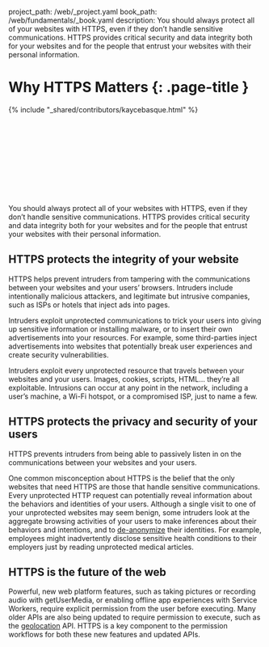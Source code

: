 project_path: /web/_project.yaml
book_path: /web/fundamentals/_book.yaml
description: You should always protect all of your websites with HTTPS, even if they don’t handle sensitive communications. HTTPS provides critical security and data integrity both for your websites and for the people that entrust your websites with their personal information.

# Why HTTPS Matters {: .page-title }

{% include "_shared/contributors/kaycebasque.html" %}

<div class="video-wrapper">
  <iframe class="devsite-embedded-youtube-video" data-video-id="9WuP4KcDBpI"
          data-autohide="1" data-showinfo="0" frameborder="0" allowfullscreen>
  </iframe>
</div>

You should always protect all of your websites with HTTPS,
even if they don’t handle sensitive communications. HTTPS provides
critical security and data integrity both for your websites and for the
people that entrust your websites with their personal information.

## HTTPS protects the integrity of your website 

HTTPS helps prevent intruders from tampering with the communications 
between your websites and your users’ browsers. Intruders include 
intentionally malicious attackers, and legitimate but intrusive companies, 
such as ISPs or hotels that inject ads into pages.

Intruders exploit unprotected communications to trick your users into giving 
up sensitive information or installing malware, or to insert their own 
advertisements into your resources. For example, some third-parties inject 
advertisements into websites that potentially break user experiences and 
create security vulnerabilities.

Intruders exploit every unprotected resource that travels between your 
websites and your users. Images, cookies, scripts, HTML… they’re all 
exploitable. Intrusions can occur at any point in the network, including a 
user’s machine, a Wi-Fi hotspot, or a compromised ISP, just to name a few. 

## HTTPS protects the privacy and security of your users

HTTPS prevents intruders from being able to passively listen in on the 
communications between your websites and your users.

One common misconception about HTTPS is the belief that the only websites 
that need HTTPS are those that handle sensitive communications. Every 
unprotected HTTP request can potentially reveal information about the 
behaviors and identities of your users. Although a single visit to one of 
your unprotected websites may seem benign, some intruders look at the 
aggregate browsing activities of your users to make inferences about their 
behaviors and intentions, and to 
[de-anonymize](https://en.wikipedia.org/wiki/De-anonymization)
their identities. For example, 
employees might inadvertently disclose sensitive health conditions to their 
employers just by reading unprotected medical articles.

## HTTPS is the future of the web

Powerful, new web platform features, such as taking pictures or recording 
audio with getUserMedia, or enabling offline app experiences with Service 
Workers, require explicit permission from the user before executing. Many 
older APIs are also being updated to require permission to execute, such as 
the 
[geolocation](https://developer.mozilla.org/en-US/docs/Web/API/Geolocation/Using_geolocation) 
API. HTTPS is a key component to the permission workflows 
for both these new features and updated APIs.







